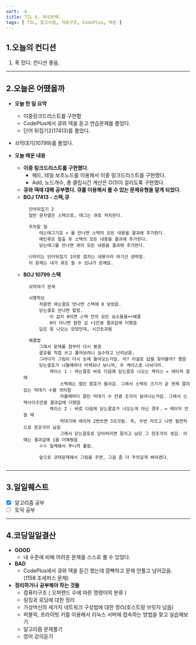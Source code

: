 ```yaml
---
sort: -6
title: TIL-6, 여섯번째.
tags: [ TIL, 알고리즘, 자료구조, CodePlus, 백준 ]
---
```


## 1.오늘의 컨디션
1. 푹 잤다. 컨디션 좋음.

***

## 2.오늘은 어땠을까
* **오늘 한 일 요약**  
  
  * 이중링크드리스트를 구현함
  * CodePlus에서 큐와 덱을 듣고 연습문제를 풀었다.
  * 단어 뒤집기2(17413)를 풀었다.
* 쇠막대기(10799)를 풀었다.
  <br>
* **오늘 배운 내용**  
  * **이중 링크드리스트를 구현했다.**
    * 헤드, 테일 보초노드를 이용해서 이중 링크드리스트를 구현했다.
    * Add, 노드개수, 총 클립시간 계산은 O(1)이 걸리도록 구현했다.
  * **큐와 덱에 대해 공부했다. 큐를 이용해서 풀 수 있는 문제유형을 알게 되었다.**
  * **BOJ 17413 - 스택,큐**
    ```
      단어뒤집기 2
      일반 문자열은 스택으로, 태그는 큐로 처리한다.

      주의할 점
          여는태그기호 < 를 만나면 스택의 모든 내용을 결과에 추가한다.
          메인루프 탈출 후 스택의 모든 내용을 결과에 추가한다.
          닫는태그를 만나면 큐의 모든 내용을 결과에 추가한다.

      나머지는 단어뒤집기 1이랑 겹치는 내용이라 여기선 생략함.
      이 문제는 내가 큐도 쓸 수 있냐가 문제임.
    ```
  * **BOJ 10799 스택**
    ```
      쇠막대기 문제

      시행착오
          처음엔 여는괄호 만나면 스택에 0 넣었음.
          닫는괄호 만나면 팝함.
              이 값이 0이면 스택 안의 모든 요소들을++해줌
              0이 아니면 팝한 값 +1만큼 결과값에 더했음
          답은 잘 나오는 모양인데, 시간초과됨

      해결법
          그래서 문제를 첨부터 다시 봤음
          괄호를 직접 쓰고 풀어보려니 실수하고 난리났음.
          그러다가 그림이 다시 눈에 들어오는거임. 어? 이걸로 답을 찾아볼까? 했음
          닫는괄호가 나올때마다 어케되나 보니까, 두 케이스로 나뉘더라.
              케이스 1 : 여는괄호 바로 다음에 닫는괄호 나오는 케이스 = 레이져 쏠 때
                  스택에는 열린 괄호가 들어감. 그래서 스택의 크기가 곧 현재 깔려있는 막대기 수를 의미함
                  자를때마다 깔린 막대기 수 만큼 조각이 늘어나는거임. 그래서 스택사이즈만큼 결과값에 더했음
              케이스 2 : 바로 다음에 닫는괄호가 나오는게 아닌 경우. = 레이저 안쏠 때
                  막대기에 레이져 2번쏘면 3조각됨. 즉, 두번 자르고 나면 필연적으로 한조각이 남음
                  그래서 닫는괄호로 닫아버리면 잘리고 남은 그 한조각이 생김. 이때는 결과값에 1을 더해줬음
          ㅇㅇ 일케해서 푸니까 풀림.

          앞으로 코테문제에서 그림을 주면, 그걸 좀 더 주의깊게 봐야겠다.
    ```
  ```
  
  ```

***

## 3.일일퀘스트
  - [x] 알고리즘 공부
  - [ ] 토익 공부

***

## 4.코딩일일결산
* **GOOD**
  * 내 수준에 비해 어려운 문제를 스스로 풀 수 있었다.
* **BAD**
  * CodePlus에서 큐와 덱을 듣긴 했는데 깜빡하고 문제 안풀고 넘어갔음.  
    (1158 조세퍼스 문제)
* **정리하거나 공부해야 하는 것들**
  * 컴퓨터구조 ( 오퍼랜드 수에 따른 명령어의 분류 )
  * 링킹과 로딩에 대한 정리
  * 가상머신의 세가지 네트워크 구성법에 대한 정리(호스트랑 브릿지 남음)
  * 퍼블릭, 프라이빗 키를 이용해서 리눅스 서버에 접속하는 방법을 찾고 실습해보기
  * 알고리즘 문제풀기
  * 영어 강의듣기

